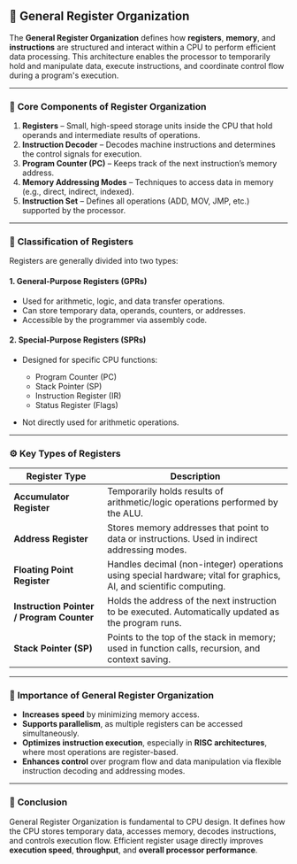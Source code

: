 

## 🧠 **General Register Organization**

The **General Register Organization** defines how **registers**, **memory**, and **instructions** are structured and interact within a CPU to perform efficient data processing. This architecture enables the processor to temporarily hold and manipulate data, execute instructions, and coordinate control flow during a program's execution.

---

### 📌 **Core Components of Register Organization**

1. **Registers** – Small, high-speed storage units inside the CPU that hold operands and intermediate results of operations.
2. **Instruction Decoder** – Decodes machine instructions and determines the control signals for execution.
3. **Program Counter (PC)** – Keeps track of the next instruction’s memory address.
4. **Memory Addressing Modes** – Techniques to access data in memory (e.g., direct, indirect, indexed).
5. **Instruction Set** – Defines all operations (ADD, MOV, JMP, etc.) supported by the processor.

---

### 🧱 **Classification of Registers**

Registers are generally divided into two types:

#### 1. **General-Purpose Registers (GPRs)**

* Used for arithmetic, logic, and data transfer operations.
* Can store temporary data, operands, counters, or addresses.
* Accessible by the programmer via assembly code.

#### 2. **Special-Purpose Registers (SPRs)**

* Designed for specific CPU functions:

  * Program Counter (PC)
  * Stack Pointer (SP)
  * Instruction Register (IR)
  * Status Register (Flags)
* Not directly used for arithmetic operations.

---

### ⚙️ **Key Types of Registers**

| Register Type                             | Description                                                                                                        |
| ----------------------------------------- | ------------------------------------------------------------------------------------------------------------------ |
| **Accumulator Register**                  | Temporarily holds results of arithmetic/logic operations performed by the ALU.                                     |
| **Address Register**                      | Stores memory addresses that point to data or instructions. Used in indirect addressing modes.                     |
| **Floating Point Register**               | Handles decimal (non-integer) operations using special hardware; vital for graphics, AI, and scientific computing. |
| **Instruction Pointer / Program Counter** | Holds the address of the next instruction to be executed. Automatically updated as the program runs.               |
| **Stack Pointer (SP)**                    | Points to the top of the stack in memory; used in function calls, recursion, and context saving.                   |

---

### 🧮 **Importance of General Register Organization**

* **Increases speed** by minimizing memory access.
* **Supports parallelism**, as multiple registers can be accessed simultaneously.
* **Optimizes instruction execution**, especially in **RISC architectures**, where most operations are register-based.
* **Enhances control** over program flow and data manipulation via flexible instruction decoding and addressing modes.

---

### 📌 **Conclusion**

General Register Organization is fundamental to CPU design. It defines how the CPU stores temporary data, accesses memory, decodes instructions, and controls execution flow. Efficient register usage directly improves **execution speed**, **throughput**, and **overall processor performance**.

